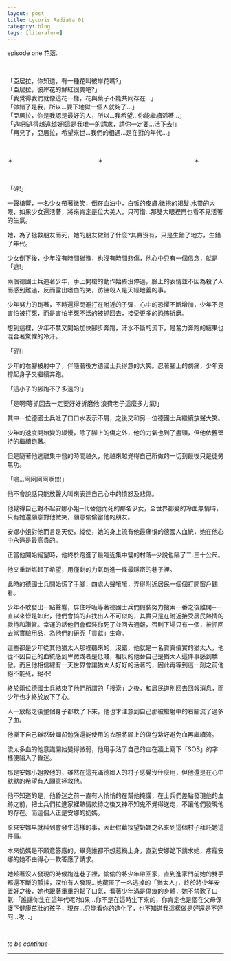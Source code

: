 ```yaml
---
layout: post
title: Lycoris Radiata 01
category: blog
tags: [literature]
---
```


episode one 花落.

<br>

「亞居拉，你知道，有一種花叫彼岸花嗎?」<br>
「亞居拉，彼岸花的鮮紅很美吧?」<br>
「我覺得我們就像這花一樣，花與葉子不能共同存在...」<br>
「做錯了是我，所以...要下地獄一個人就夠了...」<br>
「亞居拉，你是我認是最好的人，所以...我希望...你能繼續活著...」<br>
「逃吧!逃得越遠越好!這是我唯一的請求，請你一定要...活下去!」<br>
「再見了，亞居拉，希望來世...我們的相遇...是在對的年代...」

<br>

＊　　　　　　　　　　　　　　＊　　　　　　　　　　　　　　　＊

<br>

「砰!」

一聲槍響，一名少女帶著微笑，倒在血泊中，白皙的皮膚.微捲的褐髮.水靈的大眼，如果少女還活著，將來肯定是位大美人，只可惜...那雙大眼裡再也看不見活著的生氣。

她，為了拯救朋友而死，她的朋友做錯了什麼?其實沒有，只是生錯了地方，生錯了年代。

少女倒下後，少年沒有時間猶豫，也沒有時間悲傷，他心中只有一個信念，就是「逃!」

兩個德國士兵追著少年，手上開槍的動作始終沒停過，臉上的表情並不因為殺了人而感到難過，反而露出嗜血的笑，彷彿殺人是天經地義的事。

少年努力的跑著，不時還得閃避打在附近的子彈，心中的恐懼不斷增加，少年不是害怕被打死，而是害怕半死不活的被抓回去，接受更多的恐怖折磨。

想到這裡，少年不禁又開始加快腳步奔跑，汗水不斷的流下，是奮力奔跑的結果也混合著驚懼的冷汗。

「砰!」

少年的右腳被射中了，伴隨著後方德國士兵得意的大笑。忍著腳上的劇痛，少年支撐起身子又繼續奔跑。

「這小子的腳跑不了多遠的!」

「是啊!等抓回去一定要好好折磨他!浪費老子這麼多力氣!」

其中一位德國士兵吐了口口水表示不屑，之後又和另一位德國士兵繼續放聲大笑。

少年的速度開始變的緩慢，除了腳上的傷之外，他的力氣也到了盡頭，但他依舊堅持的繼續跑著。

但是隨著他逃離集中營的時間越久，他越來越覺得自己所做的一切到最後只是徒勞無功。

「嗚...阿阿阿阿啊!!!!」

他不會說話只能放聲大叫來表達自己心中的憤怒及悲傷。

他覺得自己對不起安娜小姐─代替他而死的那名少女，全世界都變的冷血無情時，只有她還願意對他微笑，願意偷偷當他的朋友。

安娜小姐對他而言是天使，縱使，她的身上流有他最痛恨的德國人血統，她在他心中永遠是最高貴的。

正當他開始絕望時，他終於跑進了最臨近集中營的村落─少說也隔了二.三十公尺。

他又重新燃起了希望，用僅剩的力氣跑進一條最隱密的巷子裡。

此時的德國士兵開始慌了手腳，四處大聲嚷嚷，弄得附近居民一個個打開窗戶觀看。

少年不敢發出一點聲響，屏住呼吸等著德國士兵們假裝努力搜索一番之後離開─一直以來皆是如此，他們會搞的非找出人不可似的，其實只是在附近接受居民熱情的款待和讚賞。幸運的話他們會假裝你死了並回去通報，否則下場只有一個，被抓回去當實驗用品，為他們的研究「貢獻」生命。

這些都是少年從其他猶太人那裡聽來的，沒錯，他就是一名貨真價實的猶太人，他從不因自己的血統感到卑微或者是低賤，相反的他替自己是猶太人這件事感到驕傲。而且他相信總有一天世界會讓猶太人好好的活著的，因此再等到這一刻之前他絕不能死，絕不!

終於兩位德國士兵結束了他們所謂的「搜索」之後，和居民道別回去回報消息，而少年也才終於放下了心。

人一放鬆之後整個身子都軟了下來，他也才注意到自己那被槍射中的右腳流了過多了血。

他撕下自己雖然破爛卻勉強還能使用的衣服將腳上的傷包紮好避免血再繼續流。

流太多血的他意識開始變得微弱，他用手沾了自己的血在牆上寫下「SOS」的字樣便陷入了昏迷。

那是安娜小姐教他的，雖然在這充滿德國人的村子感覺沒什麼用，但他還是在心中默默的希望有人願意拯救他。

他不知道的是，他昏迷之前一直有人悄悄的在幫他掩護，在士兵們差點發現他的血跡之前，把士兵們拉進家裡熱情款待之後又神不知鬼不覺得送走，不讓他們發現他的存在。而這個人正是安娜的奶媽。

原來安娜早就料到會發生這樣的事，因此假藉探望奶媽之名來到這個村子拜託她這件事。

本來奶媽是不願意答應的，畢竟誰都不想惹禍上身，直到安娜跪下請求她，疼寵安娜的她不由得心一軟答應了請求。

她趁著沒人發現的時候跑進巷子裡，偷偷的將少年帶回家，直到進家門前她的雙手都還不斷的顫抖，深怕有人發現...她藏匿了一名逃掉的「猶太人」，終於將少年安置好之後，她也跟著重重的鬆了口氣，看著少年滿是傷痕的身體，她不禁歎了口氣:「誰讓你生在這年代呢?如果...你不是在這時生下來的，你肯定也是個在父母保護下健康茁壯的孩子，現在...只能看你的造化了，也不知道我這樣做是好還是不好阿...唉...」

<br>

*to be continue-*

---
